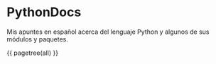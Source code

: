 
# PythonDocs

Mis apuntes en español acerca del lenguaje Python y algunos de sus módulos y paquetes.

<!-- Indice automatico: plugin Pagetree  -->
{{ pagetree(all) }}    


